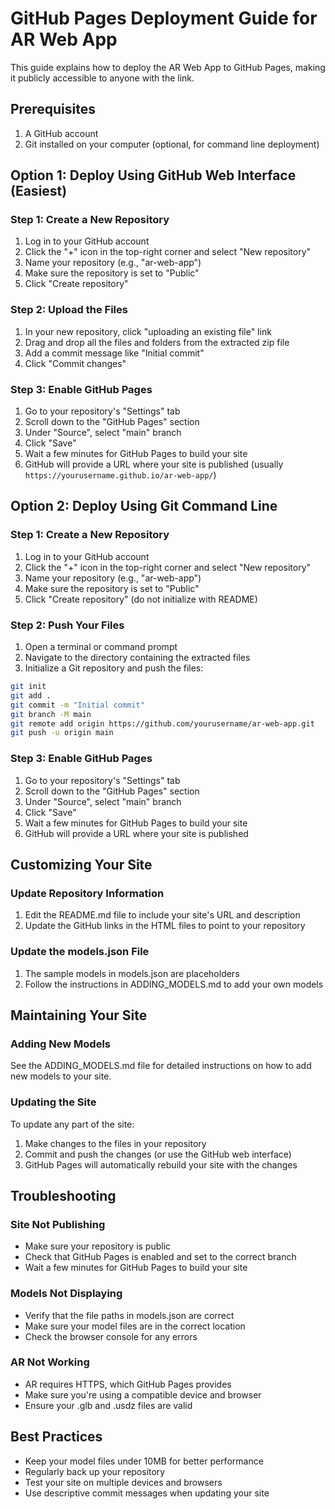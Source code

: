 # GitHub Pages Deployment Guide for AR Web App

This guide explains how to deploy the AR Web App to GitHub Pages, making it publicly accessible to anyone with the link.

## Prerequisites

1. A GitHub account
2. Git installed on your computer (optional, for command line deployment)

## Option 1: Deploy Using GitHub Web Interface (Easiest)

### Step 1: Create a New Repository

1. Log in to your GitHub account
2. Click the "+" icon in the top-right corner and select "New repository"
3. Name your repository (e.g., "ar-web-app")
4. Make sure the repository is set to "Public"
5. Click "Create repository"

### Step 2: Upload the Files

1. In your new repository, click "uploading an existing file" link
2. Drag and drop all the files and folders from the extracted zip file
3. Add a commit message like "Initial commit"
4. Click "Commit changes"

### Step 3: Enable GitHub Pages

1. Go to your repository's "Settings" tab
2. Scroll down to the "GitHub Pages" section
3. Under "Source", select "main" branch
4. Click "Save"
5. Wait a few minutes for GitHub Pages to build your site
6. GitHub will provide a URL where your site is published (usually `https://yourusername.github.io/ar-web-app/`)

## Option 2: Deploy Using Git Command Line

### Step 1: Create a New Repository

1. Log in to your GitHub account
2. Click the "+" icon in the top-right corner and select "New repository"
3. Name your repository (e.g., "ar-web-app")
4. Make sure the repository is set to "Public"
5. Click "Create repository" (do not initialize with README)

### Step 2: Push Your Files

1. Open a terminal or command prompt
2. Navigate to the directory containing the extracted files
3. Initialize a Git repository and push the files:

```bash
git init
git add .
git commit -m "Initial commit"
git branch -M main
git remote add origin https://github.com/yourusername/ar-web-app.git
git push -u origin main
```

### Step 3: Enable GitHub Pages

1. Go to your repository's "Settings" tab
2. Scroll down to the "GitHub Pages" section
3. Under "Source", select "main" branch
4. Click "Save"
5. Wait a few minutes for GitHub Pages to build your site
6. GitHub will provide a URL where your site is published

## Customizing Your Site

### Update Repository Information

1. Edit the README.md file to include your site's URL and description
2. Update the GitHub links in the HTML files to point to your repository

### Update the models.json File

1. The sample models in models.json are placeholders
2. Follow the instructions in ADDING_MODELS.md to add your own models

## Maintaining Your Site

### Adding New Models

See the ADDING_MODELS.md file for detailed instructions on how to add new models to your site.

### Updating the Site

To update any part of the site:

1. Make changes to the files in your repository
2. Commit and push the changes (or use the GitHub web interface)
3. GitHub Pages will automatically rebuild your site with the changes

## Troubleshooting

### Site Not Publishing

- Make sure your repository is public
- Check that GitHub Pages is enabled and set to the correct branch
- Wait a few minutes for GitHub Pages to build your site

### Models Not Displaying

- Verify that the file paths in models.json are correct
- Make sure your model files are in the correct location
- Check the browser console for any errors

### AR Not Working

- AR requires HTTPS, which GitHub Pages provides
- Make sure you're using a compatible device and browser
- Ensure your .glb and .usdz files are valid

## Best Practices

- Keep your model files under 10MB for better performance
- Regularly back up your repository
- Test your site on multiple devices and browsers
- Use descriptive commit messages when updating your site
